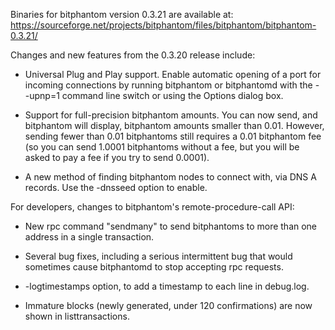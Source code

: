 Binaries for bitphantom version 0.3.21 are available at:
  https://sourceforge.net/projects/bitphantom/files/bitphantom/bitphantom-0.3.21/

Changes and new features from the 0.3.20 release include:

* Universal Plug and Play support.  Enable automatic opening of a port for incoming connections by running bitphantom or bitphantomd with the - -upnp=1 command line switch or using the Options dialog box.

* Support for full-precision bitphantom amounts.  You can now send, and bitphantom will display, bitphantom amounts smaller than 0.01.  However, sending fewer than 0.01 bitphantoms still requires a 0.01 bitphantom fee (so you can send 1.0001 bitphantoms without a fee, but you will be asked to pay a fee if you try to send 0.0001).

* A new method of finding bitphantom nodes to connect with, via DNS A records. Use the -dnsseed option to enable.

For developers, changes to bitphantom's remote-procedure-call API:

* New rpc command "sendmany" to send bitphantoms to more than one address in a single transaction.

* Several bug fixes, including a serious intermittent bug that would sometimes cause bitphantomd to stop accepting rpc requests. 

* -logtimestamps option, to add a timestamp to each line in debug.log.

* Immature blocks (newly generated, under 120 confirmations) are now shown in listtransactions.
